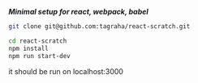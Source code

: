 ***Minimal setup for react, webpack, babel***

```bash
git clone git@github.com:tagraha/react-scratch.git
```

```bash
cd react-scratch
npm install
npm run start-dev
```

it should be run on localhost:3000